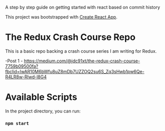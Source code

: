 A step by step guide on getting started with react based on commit history

This project was bootstrapped with [Create React App](https://github.com/facebook/create-react-app).

# The Redux Crash Course Repo

This is a basic repo backing a crash course series I am writing for Redux.

-Post 1 - https://medium.com/@jdc91xt/the-redux-crash-course-7759b09500fa?fbclid=IwAR10M6bWfu8uZ8mDb7UZZOQ2su6S_Zq3sHwb1pw6Qe-R4LR8w-Rlwd-l8G4

# Available Scripts

In the project directory, you can run:

### `npm start`

